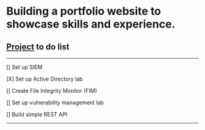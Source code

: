 # Building a portfolio website to showcase skills and experience.
## [Project](https://youtu.be/P9wz0Sted_I) to do list
----
[] Set up SIEM

[X] Set up Active Directory lab

[] Create File Integrity Monitor (FIM)

[] Set up vulnerability management lab

[] Build simple REST API

----

